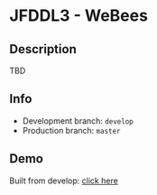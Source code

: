 # JFDDL3 - WeBees

## Description
TBD

## Info
* Development branch: `develop`
* Production branch: `master`

## Demo
Built from develop: [click here](http://webees.jfddl3.is-academy.pl)